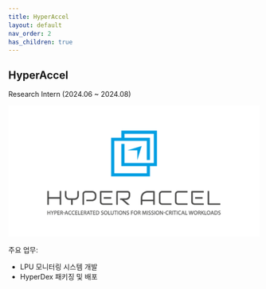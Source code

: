 ```yaml
---
title: HyperAccel
layout: default
nav_order: 2
has_children: true
---
```


## HyperAccel  

Research Intern (2024.06 ~ 2024.08)  

![Logo](images/hyperaccel.png)  

주요 업무: 
- LPU 모니터링 시스템 개발  
- HyperDex 패키징 및 배포    

